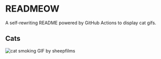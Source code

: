 # READMEOW

A self-rewriting README powered by GitHub Actions to display cat gifs.

## Cats

![cat smoking GIF by sheepfilms](https://media3.giphy.com/media/l0ExdMHUDKteztyfe/200.gif?cid=9acd02darkyi571aogb4wgjb72xgjs11xb67fpwwl0dmf57m&ep=v1_gifs_search&rid=200.gif&ct=g)
